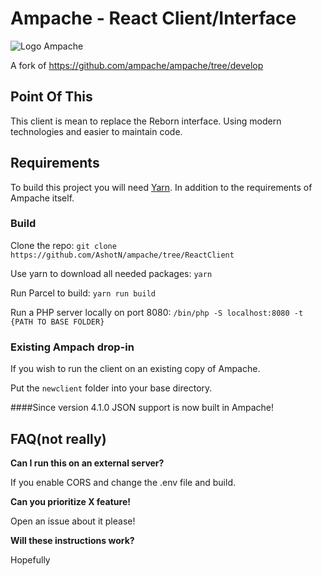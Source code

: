 # Ampache - React Client/Interface

![Logo](http://ampache.org/img/logo/ampache-logo_x64.png) Ampache

A fork of https://github.com/ampache/ampache/tree/develop

## Point Of This
This client is mean to replace the Reborn interface. Using modern technologies and easier to maintain code.


## Requirements

To build this project you will need [Yarn](https://yarnpkg.com/lang/en/docs/install/). In addition to the requirements of Ampache itself.

### Build
Clone the repo: `git clone https://github.com/AshotN/ampache/tree/ReactClient`

Use yarn to download all needed packages: `yarn`

Run Parcel to build: `yarn run build`

Run a PHP server locally on port 8080: `/bin/php -S localhost:8080 -t {PATH TO BASE FOLDER}`


### Existing Ampach drop-in
If you wish to run the client on an existing copy of Ampache. 

Put the `newclient` folder into your base directory. 

####Since version 4.1.0 JSON support is now built in Ampache!

## FAQ(not really)


**Can I run this on an external server?** 

If you enable CORS and change the .env file and build.

**Can you prioritize X feature!** 

Open an issue about it please!

**Will these instructions work?** 

Hopefully 
